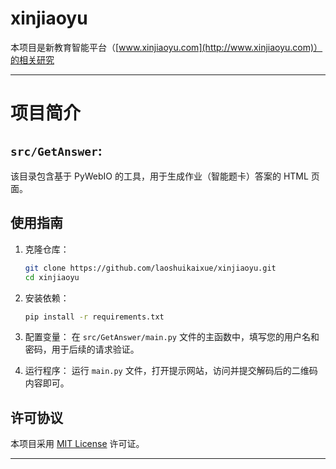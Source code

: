 # xinjiaoyu

本项目是新教育智能平台（[www.xinjiaoyu.com](http://www.xinjiaoyu.com)）的相关研究

---

# 项目简介

## `src/GetAnswer`:

该目录包含基于 PyWebIO 的工具，用于生成作业（智能题卡）答案的 HTML 页面。

## 使用指南

1. 克隆仓库：
   ```bash
   git clone https://github.com/laoshuikaixue/xinjiaoyu.git
   cd xinjiaoyu
   ```

2. 安装依赖：
   ```bash
   pip install -r requirements.txt
   ```

3. 配置变量：
   在 `src/GetAnswer/main.py` 文件的主函数中，填写您的用户名和密码，用于后续的请求验证。

4. 运行程序：
   运行 `main.py` 文件，打开提示网站，访问并提交解码后的二维码内容即可。

## 许可协议

本项目采用 [MIT License](LICENSE) 许可证。

---
